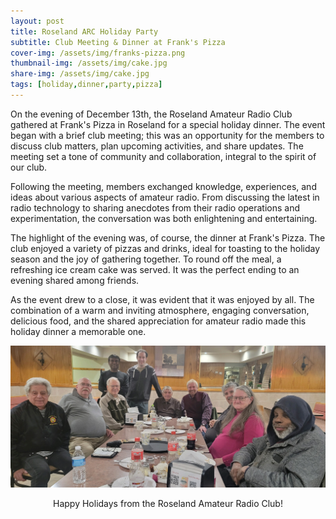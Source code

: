 ```yaml
---
layout: post
title: Roseland ARC Holiday Party
subtitle: Club Meeting & Dinner at Frank's Pizza
cover-img: /assets/img/franks-pizza.png
thumbnail-img: /assets/img/cake.jpg
share-img: /assets/img/cake.jpg
tags: [holiday,dinner,party,pizza]
---
```

On the evening of December 13th, the Roseland Amateur Radio Club gathered at Frank's Pizza in Roseland for a special holiday dinner.  The event began with a brief club meeting; this was an opportunity for the members to discuss club matters, plan upcoming activities, and share updates. The meeting set a tone of community and collaboration, integral to the spirit of our club.

Following the meeting, members exchanged knowledge, experiences, and ideas about various aspects of amateur radio. From discussing the latest in radio technology to sharing anecdotes from their radio operations and experimentation, the conversation was both enlightening and entertaining.

The highlight of the evening was, of course, the dinner at Frank's Pizza.  The club enjoyed a variety of pizzas and drinks, ideal for toasting to the holiday season and the joy of gathering together.  To round off the meal, a refreshing ice cream cake was served. It was the perfect ending to an evening shared among friends.

As the event drew to a close, it was evident that it was enjoyed by all. The combination of a warm and inviting atmosphere, engaging conversation, delicious food, and the shared appreciation for amateur radio made this holiday dinner a memorable one.

<p><img src="/assets/img/dec-13-group-photo.jpg" alt="RARC group photo" class="mx-auto d-block" width="700" /></p>
<p style="text-align: center;">Happy Holidays from the Roseland Amateur Radio Club!</p>


